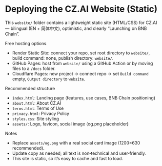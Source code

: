 # Deploying the CZ.AI Website (Static)

This `website/` folder contains a lightweight static site (HTML/CSS) for CZ.AI — bilingual (EN + 简体中文), optimistic, and clearly “Launching on BNB Chain”.

Free hosting options
- Render Static Site: connect your repo, set root directory to `website/`, build command: none, publish directory: `website/`.
- GitHub Pages: host from `website/` using a GitHub Action or by moving files to a `/docs` folder.
- Cloudflare Pages: new project → connect repo → set `Build command` empty, `Output directory` to `website`.

Recommended structure
- `index.html`: Landing page (features, use cases, BNB Chain positioning)
- `about.html`: About CZ.AI
- `terms.html`: Terms of Use
- `privacy.html`: Privacy Policy
- `styles.css`: Site styling
- `assets/`: Logo, favicon, social image (og.png placeholder)

Notes
- Replace `assets/og.png` with a real social card image (1200×630 recommended).
- Update copy as needed; all text is non‑technical and user‑friendly.
- This site is static, so it’s easy to cache and fast to load.
